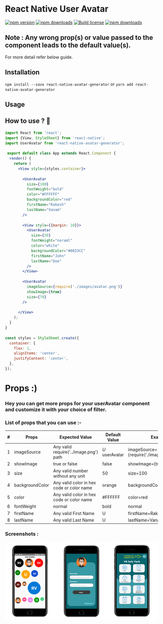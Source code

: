 # React Native User Avatar

[![npm version](https://img.shields.io/npm/v/react-native-avatar-generator.svg?style=flat-square&color=success
)](https://www.npmjs.com/package/react-native-avatar-generator)
[![npm downloads](https://img.shields.io/npm/dm/react-native-avatar-generator.svg?style=flat-square&color=blueviolet)](https://www.npmjs.com/package/react-native-avatar-generator)
[![Build license](https://img.shields.io/github/license/rakeshvanam29/userAvatar-react-native?style=flat-square)](https://www.npmjs.com/package/react-native-avatar-generator)
[![npm downloads](https://img.shields.io/npm/dt/react-native-avatar-generator?style=flat-square)](https://www.npmjs.com/package/react-native-avatar-generator)


## Note : Any wrong prop(s) or value passed to the component leads to the default value(s).
For more detail refer below guide.

## Installation

`npm install --save react-native-avatar-generator` or `yarn add react-native-avatar-generator`

## Usage
## How to use ? :thinking:	

```jsx
import React from 'react';
import {View, StyleSheet} from 'react-native';
import UserAvatar from 'react-native-avatar-generator';

 export default class App extends React.Component {
  render() {
    return (
      <View style={styles.container}>
      
        <UserAvatar
          size={100}
          fontWeight="bold"
          color="#FFFFFF"
          backgroundColor="red"
          firstName="Rakesh"
          lastName="Vanam"
        />
        
        <View style={{margin: 10}}>
          <UserAvatar
            size={50}
            fontWeight="noraml"
            color="white"
            backgroundColor="#0033CC"
            firstName="John"
            lastName="Doe"
          />
        </View>

        <UserAvatar
          imageSource={require('./images/avatar.png')}
          showImage={true}
          size={70}
        />
        
      </View>
    );
  }
}

const styles = StyleSheet.create({
  container: {
    flex: 1,
    alignItems: 'center',
    justifyContent: 'center',
  },
});

```

#  Props :)
### Hey you can get more props for your userAvatar component and customize it with your choice of filter.

### List of props that you can use :-
**#**|**Props**|**Expected Value**|**Default Value**|**Example**
-----|-----|-----|-----|-----
1|imageSource|Any valid require('../image.png') path|*U* userAvatar|imageSource={require('./images/avatar.png')}
2|showImage|true or false|false|showImage={true}
3|size|Any valid number without any unit|50|size=100
4|backgroundColor|Any valid color in hex code or color name |orange|backgroundColor=#FF5733
5|color|Any valid color in hex code or color name|#FFFFFF|color=red
6|fontWeight|normal | bold | normal|fontEeight=normal
7|firstName|Any valid First Name|U|firstName=Rakesh
8|lastName|Any valid Last Name|U|lastName=Vanam

### Screenshots :
![screenshots](screenshots/screenshots.png)




